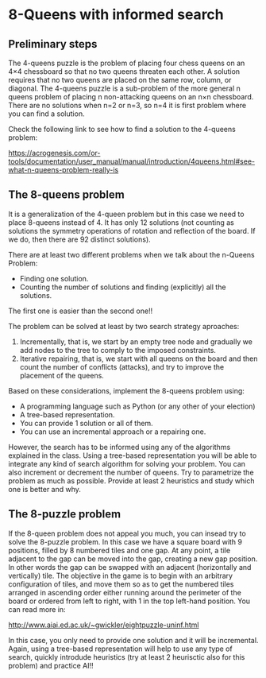 # 8-Queens with informed search


## Preliminary steps

The 4-queens puzzle is the problem of placing four chess queens on an 4×4 chessboard so that no two queens threaten each other. A solution requires that no two queens are placed on the same row, column, or diagonal. The 4-queens puzzle is a sub-problem of the more general n queens problem of placing n non-attacking queens on an n×n chessboard. There are no solutions when n=2 or n=3, so n=4 it is first problem where you can find a solution.

Check the following link to see how to find a solution to the 4-queens problem:

https://acrogenesis.com/or-tools/documentation/user_manual/manual/introduction/4queens.html#see-what-n-queens-problem-really-is

## The 8-queens problem

It is a generalization of the 4-queen problem but in this case we need to place 8-queens instead of 4. It has only 12 solutions (not counting as solutions the symmetry operations of rotation and reflection of the board. If we do, then there are 92 distinct solutions). 

There are at least two different problems when we talk about the n-Queens Problem:
- Finding one solution.
- Counting the number of solutions and finding (explicitly) all the solutions.

The first one is easier than the second one!!

The problem can be solved at least by two search strategy aproaches:
1) Incrementally, that is, we start by an empty tree node and gradually we add nodes to the tree to comply to the imposed constraints.
2) Iterative repairing, that is, we start with all queens on the board and then count the number of conflicts (attacks), and try to improve the placement of the queens.

Based on these considerations, implement the 8-queens problem using:

- A programming language such as Python (or any other of your election)  
- A tree-based representation.
- You can provide 1 solution or all of them.
- You can use an incremental approach or a repairing one. 

However, the search has to be informed using any of the algorithms explained in the class. Using a tree-based representation you will be able to integrate any kind of search algorithm for solving your problem. You can also increment or decrement the number of queens. Try to parametrize the problem as much as possible. Provide at least 2 heuristics and study which one is better and why. 

## The 8-puzzle problem
If the 8-queen problem does not appeal you much, you can insead try to solve the 8-puzzle problem. In this case we have a square board with 9 positions, filled by 8 numbered tiles and one gap. At any point, a tile adjacent to the gap can be moved into the gap, creating a new gap position. In other words the gap can be swapped with an adjacent (horizontally and vertically) tile. The objective in the game is to begin with an arbitrary configuration of tiles, and move them so as to get the numbered tiles arranged in ascending order either running around the perimeter of the board or ordered from left to right, with 1 in the top left-hand position. You can read more in:

http://www.aiai.ed.ac.uk/~gwickler/eightpuzzle-uninf.html

In this case, you only need to provide one solution and it will be incremental. Again, using a tree-based representation will help to use any type of search, quickly introdude heuristics (try at least 2 heurisctic also for this problem) and practice AI!!
